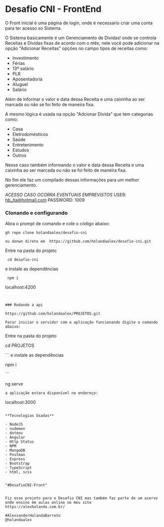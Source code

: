 # Desafio CNI - FrontEnd

O Front inicial é uma página de login, onde é necessario criar uma conta para ter acesso so Sistema.

O Sistema basicamente é um Gerenciamento de Dívidas! onde se controla Receitas e Dívidas fixas de acordo com o mês; nele você pode adicionar na opção "Adicionar Receitas" opções no campo tipos de receitas como:

- Investimento
- Férias
- 13º salário
- PLR
- Aposentadoria
- Aluguel
- Salário

Além de informar o valor e data dessa Receita e uma caixinha ao ser marcada ou não se foi feito de maneira fixa.

A mesmo lógica é usada na opção "Adcionar Dívida" que tem categorias como:

- Casa
- Eletrodomésticos
- Saúde
- Entretenimento
- Estudos
- Outros

Nesse caso também informando o valor e data dessa Receita e uma caixinha ao ser marcada ou não se foi feito de maneira fixa.

No fim ele faz um compilado dessas informações para um melhor gerenciamento.

*ACESSO CASO OCORRA EVENTUAIS EMPREVISTOS*
USER: hb_ita@hotmail.com
PASSWORD: 1009

### Clonando e configurando
 Abra o prompt de comando e cole o código abaixo:
 
 ```
 gh repo clone holandaalex/desafio-cni
 
 ou donwn direto em  https://github.com/holandaalex/desafio-cni.git
 
```

Entre na pasta do projeto

```
 cd desafio-cni
```

e instale as dependências

```
 npm i
```
localhost:4200
```


### Rodando a api

https://github.com/holandaalex/PROJETOS.git

Parar iniciar o servidor com a aplicação funcionando digite o comando abaixo:

```
Entre na pasta do projeto

cd PROJETOS

´´´
e instale as dependências

npm i

´´´

ng serve

```
a aplicação estara disponível no endereço:

```
 localhost:3000
```

**Tecnologias Usadas**

- NodeJS
- nodemon
- dotenv
- Angular
- Http Status
- NPM
- MongoDB
- Postman
- Express
- Bootstrap
- TypeScript
- html, scss


"#DesafioCNI-Front"


Fiz esse projeto para o Desafio CNI mas também faz parte de um acervo onde ensino em aulas online no meu site
https://alexholanda.com.br/ 

#AlexsanderHolandaBarreto
@holandaalex